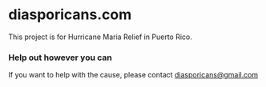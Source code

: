 # diasporicans.com

This project is for Hurricane Maria Relief in Puerto Rico.

### Help out however you can

If you want to help with the cause, please contact diasporicans@gmail.com
